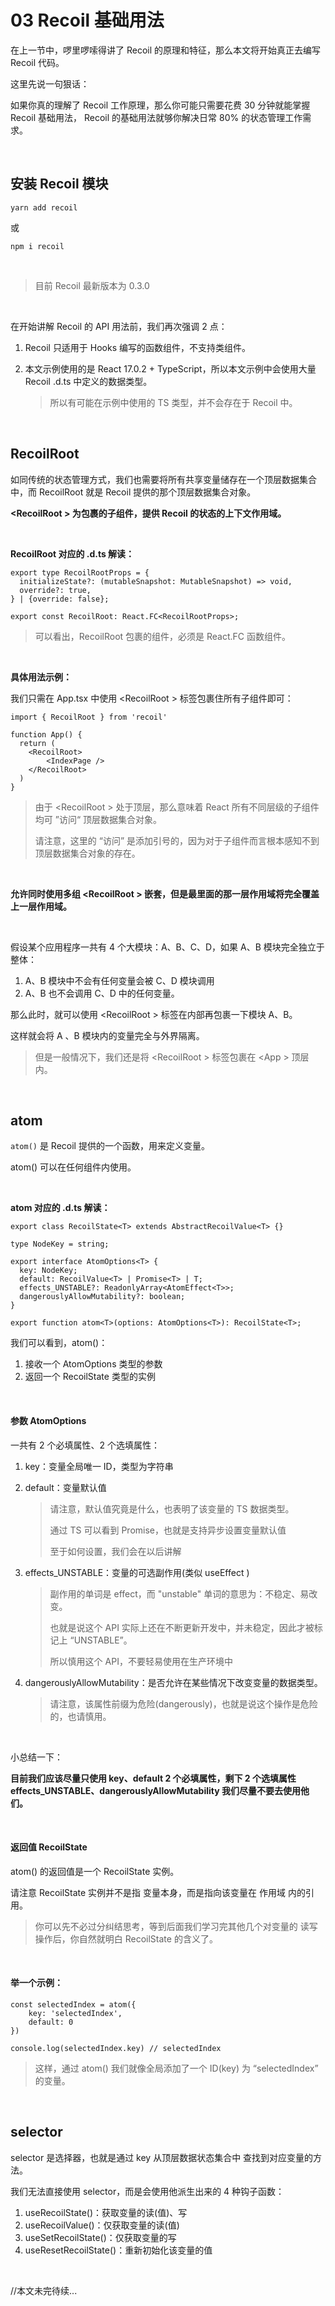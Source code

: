 # 03 Recoil 基础用法

在上一节中，啰里啰嗦得讲了 Recoil 的原理和特征，那么本文将开始真正去编写 Recoil 代码。

这里先说一句狠话：

如果你真的理解了 Recoil 工作原理，那么你可能只需要花费 30 分钟就能掌握 Recoil 基础用法， Recoil 的基础用法就够你解决日常 80% 的状态管理工作需求。



<br>

## 安装 Recoil 模块

```
yarn add recoil
```

或

```
npm i recoil
```



<br>

> 目前 Recoil 最新版本为 0.3.0



<br>

在开始讲解 Recoil 的 API 用法前，我们再次强调 2 点：

1. Recoil 只适用于 Hooks 编写的函数组件，不支持类组件。

2. 本文示例使用的是 React 17.0.2 + TypeScript，所以本文示例中会使用大量 Recoil .d.ts 中定义的数据类型。

   > 所以有可能在示例中使用的 TS 类型，并不会存在于 Recoil 中。



<br>

## RecoilRoot

如同传统的状态管理方式，我们也需要将所有共享变量储存在一个顶层数据集合中，而 RecoilRoot 就是 Recoil 提供的那个顶层数据集合对象。



**<RecoilRoot \> 为包裹的子组件，提供 Recoil 的状态的上下文作用域。**



<br>

**RecoilRoot 对应的 .d.ts 解读：**

```
export type RecoilRootProps = {
  initializeState?: (mutableSnapshot: MutableSnapshot) => void,
  override?: true,
} | {override: false};

export const RecoilRoot: React.FC<RecoilRootProps>;
```

> 可以看出，RecoilRoot 包裹的组件，必须是 React.FC 函数组件。



<br>

**具体用法示例：**

我们只需在 App.tsx 中使用 <RecoilRoot \> 标签包裹住所有子组件即可：

```
import { RecoilRoot } from 'recoil'

function App() {
  return (
    <RecoilRoot>
        <IndexPage />
    </RecoilRoot>
  )
}
```

> 由于 <RecoilRoot \> 处于顶层，那么意味着 React 所有不同层级的子组件均可 ”访问“ 顶层数据集合对象。
>
> 请注意，这里的 “访问” 是添加引号的，因为对于子组件而言根本感知不到 顶层数据集合对象的存在。



<br>

**允许同时使用多组 <RecoilRoot \> 嵌套，但是最里面的那一层作用域将完全覆盖上一层作用域。**

<br>

假设某个应用程序一共有 4 个大模块：A、B、C、D，如果 A、B 模块完全独立于整体：

1. A、B 模块中不会有任何变量会被 C、D 模块调用
2. A、B 也不会调用 C、D 中的任何变量。

那么此时，就可以使用 <RecoilRoot \> 标签在内部再包裹一下模块 A、B。

这样就会将 A 、B 模块内的变量完全与外界隔离。

> 但是一般情况下，我们还是将 <RecoilRoot \> 标签包裹在 <App \> 顶层内。



<br>

## atom

`atom()` 是 Recoil 提供的一个函数，用来定义变量。

atom() 可以在任何组件内使用。



<br>

**atom 对应的 .d.ts 解读：**

```
export class RecoilState<T> extends AbstractRecoilValue<T> {}

type NodeKey = string;

export interface AtomOptions<T> {
  key: NodeKey;
  default: RecoilValue<T> | Promise<T> | T;
  effects_UNSTABLE?: ReadonlyArray<AtomEffect<T>>;
  dangerouslyAllowMutability?: boolean;
}

export function atom<T>(options: AtomOptions<T>): RecoilState<T>;
```

我们可以看到，atom()：

1. 接收一个 AtomOptions 类型的参数
2. 返回一个 RecoilState 类型的实例



<br>

#### 参数 AtomOptions

一共有 2 个必填属性、2 个选填属性：

1.  key：变量全局唯一 ID，类型为字符串

2. default：变量默认值

   > 请注意，默认值究竟是什么，也表明了该变量的 TS 数据类型。
   >
   > 通过 TS 可以看到 Promise<T>，也就是支持异步设置变量默认值
   >
   > 至于如何设置，我们会在以后讲解

3. effects_UNSTABLE：变量的可选副作用(类似 useEffect )

   > 副作用的单词是 effect，而 "unstable" 单词的意思为：不稳定、易改变。
   >
   > 也就是说这个 API 实际上还在不断更新开发中，并未稳定，因此才被标记上 “UNSTABLE”。
   >
   > 所以慎用这个 API，不要轻易使用在生产环境中

4. dangerouslyAllowMutability：是否允许在某些情况下改变变量的数据类型。

   > 请注意，该属性前缀为危险(dangerously)，也就是说这个操作是危险的，也请慎用。

<br>

小总结一下：

**目前我们应该尽量只使用 key、default 2 个必填属性，剩下 2 个选填属性 effects_UNSTABLE、dangerouslyAllowMutability 我们尽量不要去使用他们。**



<br>

#### 返回值 RecoilState

atom() 的返回值是一个 RecoilState 实例。

请注意 RecoilState 实例并不是指 变量本身，而是指向该变量在 作用域 内的引用。

> 你可以先不必过分纠结思考，等到后面我们学习完其他几个对变量的 读写 操作后，你自然就明白 RecoilState 的含义了。



<br>

#### 举一个示例：

```
const selectedIndex = atom({
    key: 'selectedIndex',
    default: 0
})

console.log(selectedIndex.key) // selectedIndex
```

> 这样，通过 atom() 我们就像全局添加了一个 ID(key) 为 “selectedIndex” 的变量。



<br>

## selector

selector 是选择器，也就是通过 key 从顶层数据状态集合中 查找到对应变量的方法。

我们无法直接使用 selector，而是会使用他派生出来的 4 种钩子函数：

1. useRecoilState()：获取变量的读(值)、写
2. useRecoilValue()：仅获取变量的读(值)
3. useSetRecoilState()：仅获取变量的写
4. useResetRecoilState()：重新初始化该变量的值



<br>

//本文未完待续...